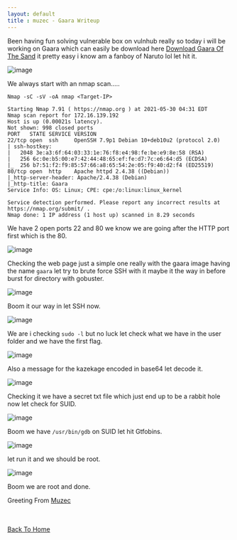 ```yaml
---
layout: default
title : muzec - Gaara Writeup
---
```


Been having fun solving vulnerable box on vulnhub really so today i will be working on Gaara which can easily be download here [Download Gaara Of The Sand](https://www.vulnhub.com/entry/gaara-1,629/) it pretty easy i know am a fanboy of Naruto lol let hit it.

![image](https://user-images.githubusercontent.com/69868171/120100992-c9d95380-c111-11eb-8707-ab08032c60b8.png)

We always start with an nmap scan.....

```Nmap -sC -sV -oA nmap <Target-IP>```

```
Starting Nmap 7.91 ( https://nmap.org ) at 2021-05-30 04:31 EDT
Nmap scan report for 172.16.139.192
Host is up (0.00021s latency).
Not shown: 998 closed ports
PORT   STATE SERVICE VERSION
22/tcp open  ssh     OpenSSH 7.9p1 Debian 10+deb10u2 (protocol 2.0)
| ssh-hostkey: 
|   2048 3e:a3:6f:64:03:33:1e:76:f8:e4:98:fe:be:e9:8e:58 (RSA)
|   256 6c:0e:b5:00:e7:42:44:48:65:ef:fe:d7:7c:e6:64:d5 (ECDSA)
|_  256 b7:51:f2:f9:85:57:66:a8:65:54:2e:05:f9:40:d2:f4 (ED25519)
80/tcp open  http    Apache httpd 2.4.38 ((Debian))
|_http-server-header: Apache/2.4.38 (Debian)
|_http-title: Gaara
Service Info: OS: Linux; CPE: cpe:/o:linux:linux_kernel

Service detection performed. Please report any incorrect results at https://nmap.org/submit/ .
Nmap done: 1 IP address (1 host up) scanned in 8.29 seconds
```

We have 2 open ports 22 and 80 we know we are going after the HTTP port first which is the 80.

![image](https://user-images.githubusercontent.com/69868171/120102546-87b41000-c119-11eb-8a8a-9764e3a7c3d7.png)

Checking the web page just a simple one really with the gaara image having the name `gaara` let try to brute force SSH with it maybe it the way in before burst for directory with gobuster.

![image](https://user-images.githubusercontent.com/69868171/120102741-7c151900-c11a-11eb-8b8b-8dae3594c049.png)

Boom it our way in let SSH now.

![image](https://user-images.githubusercontent.com/69868171/120102826-dd3cec80-c11a-11eb-8c27-ed693f9a70de.png)

We are i checking `sudo -l` but no luck let check what we have in the user folder and we have the first flag.

![image](https://user-images.githubusercontent.com/69868171/120102908-2f7e0d80-c11b-11eb-8a70-5f12b3e6c4c5.png)

Also a message for the kazekage encoded in base64 let decode it.

![image](https://user-images.githubusercontent.com/69868171/120102971-6eac5e80-c11b-11eb-80ba-86fa6ef5cfad.png)

Checking it we have a secret txt file which just end up to be a rabbit hole now let check for SUID.

![image](https://user-images.githubusercontent.com/69868171/120103127-1cb80880-c11c-11eb-8dfe-a4b74f45afe7.png)

Boom we have `/usr/bin/gdb` on SUID let hit Gtfobins.

![image](https://user-images.githubusercontent.com/69868171/120103173-5ab52c80-c11c-11eb-835f-2886a9959d09.png)

let run it and we should be root.

![image](https://user-images.githubusercontent.com/69868171/120103218-8fc17f00-c11c-11eb-8982-8c3c8a8ae7ba.png)

Boom we are root and done.

Greeting From [Muzec](https://twitter.com/muzec_saminu)

<br> <br>
[Back To Home](../index.md)
<br>
